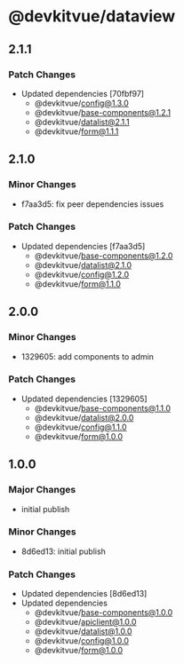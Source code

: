 # @devkitvue/dataview

## 2.1.1

### Patch Changes

- Updated dependencies [70fbf97]
  - @devkitvue/config@1.3.0
  - @devkitvue/base-components@1.2.1
  - @devkitvue/datalist@2.1.1
  - @devkitvue/form@1.1.1

## 2.1.0

### Minor Changes

- f7aa3d5: fix peer dependencies issues

### Patch Changes

- Updated dependencies [f7aa3d5]
  - @devkitvue/base-components@1.2.0
  - @devkitvue/datalist@2.1.0
  - @devkitvue/config@1.2.0
  - @devkitvue/form@1.1.0

## 2.0.0

### Minor Changes

- 1329605: add components to admin

### Patch Changes

- Updated dependencies [1329605]
  - @devkitvue/base-components@1.1.0
  - @devkitvue/datalist@2.0.0
  - @devkitvue/config@1.1.0
  - @devkitvue/form@1.0.0

## 1.0.0

### Major Changes

- initial publish

### Minor Changes

- 8d6ed13: initial publish

### Patch Changes

- Updated dependencies [8d6ed13]
- Updated dependencies
  - @devkitvue/base-components@1.0.0
  - @devkitvue/apiclient@1.0.0
  - @devkitvue/datalist@1.0.0
  - @devkitvue/config@1.0.0
  - @devkitvue/form@1.0.0
